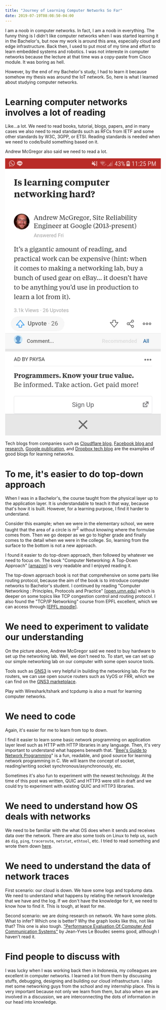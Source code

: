 ```yaml
---
title: "Journey of Learning Computer Networks So Far"
date: 2019-07-19T08:08:50-04:00
---
```


I am a noob in computer networks. In fact, I am a noob in everything. The funny thing is I didn't like computer networks when I was started learning it in the Bachelor's, but now my work is around this area, especially cloud and edge infrastructure. Back then, I used to put most of my time and effort to learn embedded systems and robotics. I was not intereste in computer networks because the lecture at that time was a copy-paste from Cisco module. It was boring as hell.

However, by the end of my Bachelor's study, I had to learn it because somehow my thesis was around the IoT network. So, here is what I learned about studying computer networks.

# Learning computer networks involves a lot of reading

Like...a lot. We need to read books, tutorial, blogs, papers, and in many cases we also need to read standards such as RFCs from IETF and some other standards by W3C, 3GPP, or ETSI. Reading standards is needed when we need to code/build something based on it.

Andrew McGregor also said we need to read a lot.

![andrew](../images/andrew.jpeg)

Tech blogs from companies such as [Cloudflare blog](https://blog.cloudflare.com/), [Facebook blog and research](https://research.fb.com/blog/), [Google publication](https://research.google/), and [Dropbox tech blog](https://blogs.dropbox.com/tech/category/infrastructure/) are the examples of good blogs for learning networks.

# To me, it's easier to do top-down approach

When I was in a Bachelor's, the course taught from the physical layer up to the application layer. It is understandable to teach it that way, because that's how it is built. However, for a learning purpose, I find it harder to understand.

Consider this example; when we were in the elementary school, we were taught that the area of a circle is $\pi r^2$ without knowing where the formulae comes from. Then we go deeper as we go to higher grade and finally comes to the detail when we were in the college. So, learning from the surface to the bottom is not a new approach.

I found it easier to do top-down approach, then followed by whatever we need to focus on. The book "Computer Networking: A Top-Down Approach" [[amazon](https://www.amazon.com/Computer-Networking-Top-Down-Approach-7th/dp/0133594149)] is very readable and I enjoyed reading it. 

The top-down approach book is not that comprehensive on some parts like routing protocol, because the aim of the book is to introduce computer networks to Bachelor's student. I continued by reading "Computer Networking : Principles, Protocols and Practice" [[open.umn.edu](https://open.umn.edu/opentextbooks/textbooks/computer-networking-principles-protocols-and-practice)] which is deeper on some topics like TCP congestion control and routing protocol. I also found the "TCP/IP Networking" course from EPFL excellent, which we can access through [[EPFL moodle](https://moodlearchive.epfl.ch/2018-2019/course/view.php?id=523)].

# We need to experiment to validate our understanding

On the picture above, Andrew McGregor said we need to buy hardware to set up the networking lab. Well, we don't need to. To start, we can set up our simple networking lab on our computer with some open source tools.

Tools such as [GNS3](https://www.gns3.com/) is very helpful in building the networking lab. For the routers, we can use open source routers such as VyOS or FRR, which we can find on the [GNS3 marketplace](https://www.gns3.com/marketplace/appliances).

Play with Wireshark/tshark and tcpdump is also a must for learning computer networks.

# We need to code

Again, it's easier for me to learn from top to down.

I find it easier to learn some basic network programming on application layer level such as HTTP with HTTP libraries in any language. Then, it's very important to understand what happens beneath that. "[Beej's Guide to Network Programming](https://beej.us/guide/bgnet/)" is a fun, readable, and good source for learning network programming in C. We will learn the concept of socket, reading/writing socket synchronous/asynchronously, etc.

Sometimes it's also fun to experiment with the newest technology. At the time of this post was written, QUIC and HTTP3 were still in draft and we could try to experiment with existing QUIC and HTTP3 libraries.

# We need to understand how OS deals with networks

We need to be familiar with the what OS does when it sends and receives data over the network. There are also some tools on Linux to help us, such as `dig`, `ping`, `traceroute`, `netstat`, `ethtool`, etc. I tried to read something and wrote them down [here](https://github.com/adikabintang/kuliah/blob/master/misc_notes/linux/linux_networking_analysis.md).

# We need to understand the data of network traces

First scenario: our cloud is down. We have some logs and tcpdump data. We need to understand what happens by relating the network knowledge that we have and the log. If we don't have the knowledge for it, we need to know how to find it. This is tough, at least for me.

Second scenario: we are doing research on network. We have some plots. What to infer? Which one is better? Why the graph looks like this, not like that? This one is also tough. ["Performance Evaluation Of Computer And Communication Systems"](https://perfeval.epfl.ch/lectureNotes.htm) by Jean-Yves Le Boudec seems good, although I haven't read it.

# Find people to discuss with

I was lucky when I was working back then in Indonesia, my colleagues are excellent in computer networks. I learned a lot from them by discussing stuffs, debugging, designing and building our cloud infrastructure. I also met some networking guys from the school and my internship place. This is very important because not only we learn from them, but also when we are involved in a discussion, we are interconnecting the dots of information in our head into knowledge.
